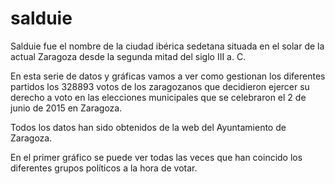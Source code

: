 # salduie

Salduie fue el nombre de la ciudad ibérica sedetana situada en el solar de la actual Zaragoza desde la segunda mitad del siglo III a. C.

En esta serie de datos y gráficas vamos a ver como gestionan los diferentes partidos los 328893 votos de los zaragozanos que decidieron ejercer su derecho a voto en las elecciones municipales que se celebraron el 2 de junio de 2015 en Zaragoza.

Todos los datos han sido obtenidos de la web del Ayuntamiento de Zaragoza.

En el primer gráfico se puede ver todas las veces que han coincido los diferentes grupos políticos a la hora de votar.
